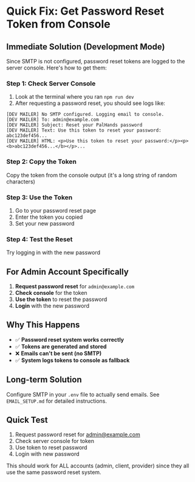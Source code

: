 # Quick Fix: Get Password Reset Token from Console

## Immediate Solution (Development Mode)

Since SMTP is not configured, password reset tokens are logged to the server console. Here's how to get them:

### Step 1: Check Server Console
1. Look at the terminal where you ran `npm run dev`
2. After requesting a password reset, you should see logs like:

```
[DEV MAILER] No SMTP configured. Logging email to console.
[DEV MAILER] To: admin@example.com
[DEV MAILER] Subject: Reset your PalHands password
[DEV MAILER] Text: Use this token to reset your password: abc123def456...
[DEV MAILER] HTML: <p>Use this token to reset your password:</p><p><b>abc123def456...</b></p>...
```

### Step 2: Copy the Token
Copy the token from the console output (it's a long string of random characters)

### Step 3: Use the Token
1. Go to your password reset page
2. Enter the token you copied
3. Set your new password

### Step 4: Test the Reset
Try logging in with the new password

## For Admin Account Specifically

1. **Request password reset** for `admin@example.com`
2. **Check console** for the token
3. **Use the token** to reset the password
4. **Login** with the new password

## Why This Happens

- ✅ **Password reset system works correctly**
- ✅ **Tokens are generated and stored**
- ❌ **Emails can't be sent (no SMTP)**
- ✅ **System logs tokens to console as fallback**

## Long-term Solution

Configure SMTP in your `.env` file to actually send emails. See `EMAIL_SETUP.md` for detailed instructions.

## Quick Test

1. Request password reset for admin@example.com
2. Check server console for token
3. Use token to reset password
4. Login with new password

This should work for ALL accounts (admin, client, provider) since they all use the same password reset system.
